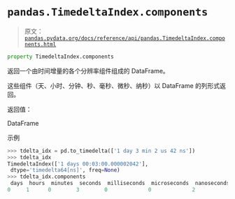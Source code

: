 # `pandas.TimedeltaIndex.components`

> 原文：[`pandas.pydata.org/docs/reference/api/pandas.TimedeltaIndex.components.html`](https://pandas.pydata.org/docs/reference/api/pandas.TimedeltaIndex.components.html)

```py
property TimedeltaIndex.components
```

返回一个由时间增量的各个分辨率组件组成的 DataFrame。

这些组件（天、小时、分钟、秒、毫秒、微秒、纳秒）以 DataFrame 的列形式返回。

返回值：

DataFrame

示例

```py
>>> tdelta_idx = pd.to_timedelta(['1 day 3 min 2 us 42 ns'])
>>> tdelta_idx
TimedeltaIndex(['1 days 00:03:00.000002042'],
 dtype='timedelta64[ns]', freq=None)
>>> tdelta_idx.components
 days  hours  minutes  seconds  milliseconds  microseconds  nanoseconds
0     1      0        3        0             0             2           42 
```
